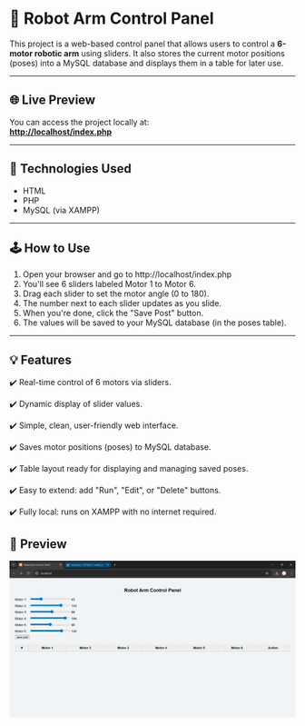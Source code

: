 # 🤖 Robot Arm Control Panel

This project is a web-based control panel that allows users to control a **6-motor robotic arm** using sliders. It also stores the current motor positions (poses) into a MySQL database and displays them in a table for later use.

---

## 🌐 Live Preview

You can access the project locally at:  
**[http://localhost/index.php](http://localhost/index.php)**


---
## 🧰 Technologies Used

- HTML
- PHP
- MySQL (via XAMPP)

---

## 🕹️ How to Use

1. Open your browser and go to http://localhost/index.php
2. You'll see 6 sliders labeled Motor 1 to Motor 6.
3. Drag each slider to set the motor angle (0 to 180).
4. The number next to each slider updates as you slide.
5. When you're done, click the "Save Post" button.
6. The values will be saved to your MySQL database (in the poses table).

---

## 💡 Features
✔️ Real-time control of 6 motors via sliders.

✔️ Dynamic display of slider values.

✔️ Simple, clean, user-friendly web interface.

✔️ Saves motor positions (poses) to MySQL database.

✔️ Table layout ready for displaying and managing saved poses.

✔️ Easy to extend: add "Run", "Edit", or "Delete" buttons.

✔️ Fully local: runs on XAMPP with no internet required.


## 📸 Preview

![Robot Control Panel](Robot%20Control%20Panel.png)
